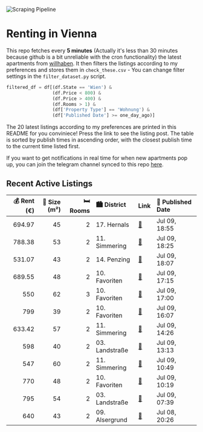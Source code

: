 ![Scraping Pipeline](https://github.com/AthomsG/renting-in-vienna/actions/workflows/run_pipeline.yml/badge.svg)


# Renting in Vienna

This repo fetches every **5 minutes** (Actually it's less than 30 minutes because github is a bit unreliable with the cron functionality) the latest apartments from [willhaben](https://www.willhaben.at/).
It then filters the listings according to my preferences and stores them in `check_these.csv` - You can change filter settings in the `filter_dataset.py` script.

```python
filtered_df = df[(df.State == 'Wien') & 
                 (df.Price < 800) &
                 (df.Price > 400) &
                 (df.Rooms > 1) &
                 (df['Property Type'] == 'Wohnung') &
                 (df['Published Date'] >= one_day_ago)]
```

The 20 latest listings according to my preferences are printed in this README for you conviniece! Press the link to see the listing post.
The table is sorted by publish times in ascending order, with the closest publish time to the current time listed first.

If you want to get notifications in real time for when new apartments pop up, you can join the telegram channel synced to this repo [here](https://t.me/+1HPAYOf5BSsyNTlk).

## Recent Active Listings

|   💰 Rent (€) |   📏 Size (m²) |   🛏️ Rooms | 🏙️ District    | Link                                                                                                                                                                                                     | 📅 Published Date   |
|-------------:|--------------:|-----------:|:---------------|:---------------------------------------------------------------------------------------------------------------------------------------------------------------------------------------------------------|:-------------------|
|       694.97 |            45 |          2 | 17. Hernals    | [🔗](https://www.willhaben.at/iad/immobilien/d/mietwohnungen/wien/wien-1170-hernals/moderne-2-zimmer-wohnung-im-17.%21-2039204586/)                                                                       | Jul 09, 18:55      |
|       788.38 |            53 |          2 | 11. Simmering  | [🔗](https://www.willhaben.at/iad/immobilien/d/mietwohnungen/wien/wien-1110-simmering/2-zimmer-wohntraum-mit-balkon%21-1094973186/)                                                                       | Jul 09, 18:25      |
|       531.07 |            43 |          2 | 14. Penzing    | [🔗](https://www.willhaben.at/iad/immobilien/d/mietwohnungen/wien/wien-1140-penzing/%22sonnige-2-zimmer-mietwohnung-in-penzing%22-1780135212/)                                                            | Jul 09, 18:07      |
|       689.55 |            48 |          2 | 10. Favoriten  | [🔗](https://www.willhaben.at/iad/immobilien/d/mietwohnungen/wien/wien-1100-favoriten/provisionsfrei:-unbefristeter-48m%C2%B2-altbau-mit-2-zimmern-und-lift---1100-wien-1440235897/)                      | Jul 09, 17:15      |
|       550    |            62 |          3 | 10. Favoriten  | [🔗](https://www.willhaben.at/iad/immobilien/d/mietwohnungen/wien/wien-1100-favoriten/gemeindewohnung-direktvergabe-1255824861/)                                                                          | Jul 09, 17:00      |
|       799    |            39 |          2 | 10. Favoriten  | [🔗](https://www.willhaben.at/iad/immobilien/d/mietwohnungen/wien/wien-1100-favoriten/helle-gepflegte-singlewohnung-mit-parkblick---sofortbezug-1810488975/)                                              | Jul 09, 16:07      |
|       633.42 |            57 |          2 | 11. Simmering  | [🔗](https://www.willhaben.at/iad/immobilien/d/mietwohnungen/wien/wien-1110-simmering/m%C3%B6blierte-gemeindewohnung-1110-wien-%28direktvergabe%29-922247438/)                                            | Jul 09, 14:26      |
|       598    |            40 |          2 | 03. Landstraße | [🔗](https://www.willhaben.at/iad/immobilien/d/mietwohnungen/wien/wien-1030-landstra%C3%9Fe/f%C3%BCr-sofortigen-einzug:-2-zimmer-wohnung-3.-bezirk-n%C3%A4he-donaukanal-&-radetzkyplatz-1037296316/)      | Jul 09, 13:13      |
|       547    |            60 |          2 | 11. Simmering  | [🔗](https://www.willhaben.at/iad/immobilien/d/mietwohnungen/wien/wien-1110-simmering/gemeindewohnung-1110-1841993784/)                                                                                   | Jul 09, 10:49      |
|       770    |            48 |          2 | 10. Favoriten  | [🔗](https://www.willhaben.at/iad/immobilien/d/mietwohnungen/wien/wien-1100-favoriten/zweizimmerwohnung---neuwertig-1902617440/)                                                                          | Jul 09, 10:19      |
|       795    |            54 |          2 | 03. Landstraße | [🔗](https://www.willhaben.at/iad/immobilien/d/mietwohnungen/wien/wien-1030-landstra%C3%9Fe/3.erdbergstrasse---provisionsfreie-charmante-2-zimmer-neubaumiete-direkt-beim-kardinal-naglplatz-1486470519/) | Jul 09, 07:39      |
|       640    |            43 |          2 | 09. Alsergrund | [🔗](https://www.willhaben.at/iad/immobilien/d/mietwohnungen/wien/wien-1090-alsergrund/43-m%C2%B2-wohnung-n%C3%A4he-volksoper-zu-vermieten-1121615942/)                                                   | Jul 08, 20:26      |

